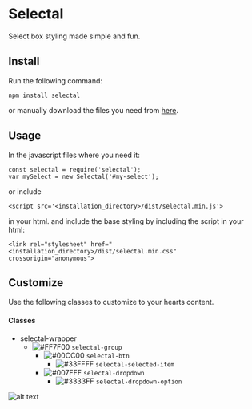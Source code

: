 # Selectal
Select box styling made simple and fun.

## Install
Run the following command:
```
npm install selectal
```

or manually download the files you need from [here](https://github.com/Kovee98/selectal/releases "Releases").

## Usage
In the javascript files where you need it:
```
const selectal = require('selectal');
var mySelect = new Selectal('#my-select');
```
or include
```
<script src='<installation_directory>/dist/selectal.min.js'>
```
in your html.
and include the base styling by including the script in your html:
```
<link rel="stylesheet" href="<installation_directory>/dist/selectal.min.css" crossorigin="anonymous">
```

## Customize
Use the following classes to customize to your hearts content.

#### Classes
* selectal-wrapper
	* ![#FF7F00](https://placehold.it/15/f03c15/000000?text=+) `selectal-group`
		* ![#00CC00](https://placehold.it/15/f03c15/000000?text=+) `selectal-btn`
			* ![#33FFFF](https://placehold.it/15/f03c15/000000?text=+) `selectal-selected-item`
		* ![#007FFF](https://placehold.it/15/f03c15/000000?text=+) `selectal-dropdown`
			* ![#3333FF](https://placehold.it/15/f03c15/000000?text=+) `selectal-dropdown-option`
			
![alt text](https://raw.githubusercontent.com/username/projectname/branch/path/to/img.png)
